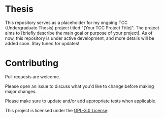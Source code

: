 # Thesis

This repository serves as a placeholder for my ongoing TCC (Undergraduate Thesis) project titled "[Your TCC Project Title]". The project aims to [briefly describe the main goal or purpose of your project]. As of now, this repository is under active development, and more details will be added soon. Stay tuned for updates!

# Contributing

Pull requests are welcome.

Please open an issue to discuss what you'd like to change before making major changes.

Please make sure to update and/or add appropriate tests when applicable.

This project is licensed under the [GPL-3.0 License](./LICENSE).
